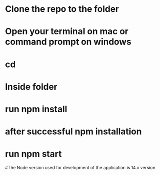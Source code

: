 # Clone the repo to the folder

# Open your terminal on mac or command prompt on windows 

# cd <folder where you cloned the repo> 

# Inside folder 

#  run npm install 

#  after successful npm installation

#  run npm start
  
  
#The Node version used for development of the application is 14.x version
